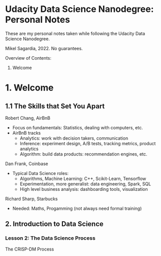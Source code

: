 # Udacity Data Science Nanodegree: Personal Notes

These are my personal notes taken while following the Udacity Data Science Nanodegree.

Mikel Sagardia, 2022.
No guarantees.

Overview of Contents:

1. Welcome

# 1. Welcome

## 1.1 The Skills that Set You Apart

Robert Chang, AirBnB

- Focus on fundamentals: Statistics, dealing with computers, etc.
- AirBnB tracks
  - Analytics: work with decision takers, communication
  - Inference: experiment design, A/B tests, tracking metrics, product analytics
  - Algorithm: build data products: recommendation engines, etc.

Dan Frank, Coinbase

- Typical Data Science roles:
  - Algorithms, Machine Learning: C++, Scikit-Learn, Tensorflow
  - Experimentation, more generalist: data engineering, Spark, SQL
  - High level business analysis: dashboarding tools, visualization

Richard Sharp, Starbucks

- Needed: Maths, Progamming (not always need formal training)

## 2. Introduction to Data Science

### Lesson 2: The Data Science Process

The CRISP-DM Process